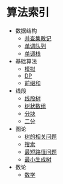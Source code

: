 # 算法索引
- 数据结构
  - [并查集散记](https://github.com/tly-tangwan/OI/blob/main/%E7%AE%97%E6%B3%95/%E5%B9%B6%E6%9F%A5%E9%9B%86%E6%95%A3%E8%AE%B0.md)
  - [单调队列](https://github.com/tly-tangwan/OI/blob/main/%E7%AE%97%E6%B3%95/%E5%8D%95%E8%B0%83%E9%98%9F%E5%88%97.md)
  - [单调栈](https://github.com/tly-tangwan/OI/blob/main/%E7%AE%97%E6%B3%95/%E5%8D%95%E8%B0%83%E6%A0%88.md)
- 基础算法
  - [模拟](https://github.com/tly-tangwan/OI/blob/main/%E7%AE%97%E6%B3%95/%E6%A8%A1%E6%8B%9F.md)
  - [DP](https://github.com/tly-tangwan/OI/blob/main/%E7%AE%97%E6%B3%95/DP.md)
  - [前缀和](https://github.com/tly-tangwan/OI/blob/main/%E7%AE%97%E6%B3%95/%E5%89%8D%E7%BC%80%E5%92%8C.md)
- 线段
  - [线段树](https://github.com/tly-tangwan/OI/blob/main/%E7%AE%97%E6%B3%95/%E7%BA%BF%E6%AE%B5%E6%A0%91.md)
  - [树状数组](https://github.com/tly-tangwan/OI/blob/main/%E7%AE%97%E6%B3%95/%E6%A0%91%E7%8A%B6%E6%95%B0%E7%BB%84.md)
  - [分块](https://github.com/tly-tangwan/OI/blob/main/%E7%AE%97%E6%B3%95/%E5%88%86%E5%9D%97.md)
  - [二分](https://github.com/tly-tangwan/OI/blob/main/%E7%AE%97%E6%B3%95/%E4%BA%8C%E5%88%86.md)
- 图论
  - [树的相关问题](https://github.com/tly-tangwan/OI/blob/main/%E7%AE%97%E6%B3%95/%E6%A0%91%E7%9A%84%E7%9B%B8%E5%85%B3%E9%97%AE%E9%A2%98.md)
  - [搜索](https://github.com/tly-tangwan/OI/blob/main/%E7%AE%97%E6%B3%95/%E6%90%9C%E7%B4%A2.md)
  - [最短路径问题](https://github.com/tly-tangwan/OI/blob/main/%E7%AE%97%E6%B3%95/%E6%9C%80%E7%9F%AD%E8%B7%AF%E5%BE%84%E7%B3%BB%E5%88%97%E9%97%AE%E9%A2%98.md)
  - [最小生成树](https://github.com/tly-tangwan/OI/blob/main/%E7%AE%97%E6%B3%95/%E6%9C%80%E5%B0%8F%E7%94%9F%E6%88%90%E6%A0%91.md)
- 数论
  - [数学](https://github.com/tly-tangwan/OI/blob/main/%E7%AE%97%E6%B3%95/%E6%95%B0%E5%AD%A6.md)
